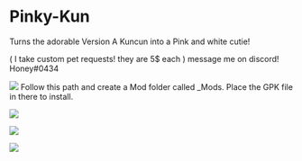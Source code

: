 # Pinky-Kun
Turns the adorable Version A Kuncun into a Pink and white cutie!

 ( I take custom pet requests! they are 5$ each ) message me on discord! Honey#0434
 
 ![](https://i.gyazo.com/b86bd2b6ce0d73565fe005fbf3e84773.png) Follow this path and create a Mod folder called _Mods. Place the GPK file in there to install.

![](https://i.gyazo.com/c24c8805b32deefebcc5c0fee87a1e31.png)

![](https://i.gyazo.com/9908870392922c252f7fb7bb338db001.png)

![](https://i.gyazo.com/3e96304cdaef4adb871e201467fc7a03.png)
